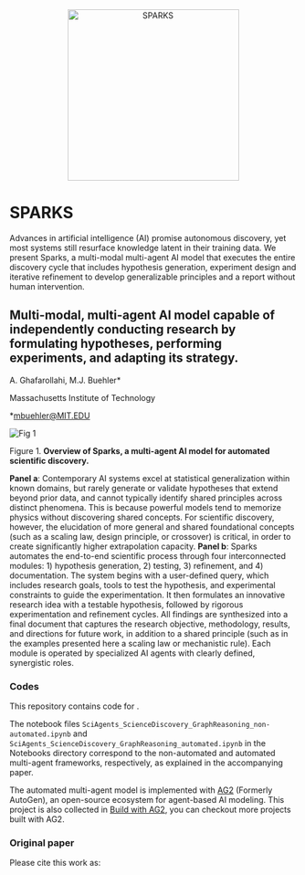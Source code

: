 <div align="center">
  <img src="https://github.com/user-attachments/assets/bdc0a774-85b8-4cbc-8d31-1ec5bf7542b2" width="300" alt="SPARKS"/>
</div>

# SPARKS

Advances in artificial intelligence (AI) promise autonomous discovery, yet most systems still resurface knowledge latent in their training data. We present Sparks, a multi-modal multi-agent AI model that executes the entire discovery cycle that includes hypothesis generation, experiment design and iterative refinement to develop generalizable principles and a report without human intervention.

## Multi-modal, multi-agent AI model capable of independently conducting research by formulating hypotheses, performing experiments, and adapting its strategy.
A. Ghafarollahi, M.J. Buehler*

Massachusetts Institute of Technology

*mbuehler@MIT.EDU



![Fig 1](https://github.com/user-attachments/assets/cfab1fe2-f8df-4d32-9c5a-dcd11b157d9a)

Figure 1. **Overview of Sparks, a multi-agent AI model for automated scientific discovery.** 

**Panel a**: Contemporary AI systems excel at statistical generalization within known domains, but rarely generate or validate hypotheses that extend beyond prior data, and cannot typically identify shared principles across distinct phenomena. This is because powerful models tend to memorize physics without discovering shared concepts. For scientific discovery, however, the elucidation of more general and shared foundational concepts (such as a scaling law, design principle, or crossover) is critical, in order to create significantly higher extrapolation capacity. **Panel b**: Sparks automates the end-to-end scientific process through four interconnected modules: 1) hypothesis generation, 2) testing, 3) refinement, and 4) documentation. The system begins with a user-defined query, which includes research goals, tools to test the hypothesis, and experimental constraints to guide the experimentation. It then formulates an innovative research idea with a testable hypothesis, followed by rigorous experimentation and refinement cycles. All findings are synthesized into a final document that captures the research objective, methodology, results, and directions for future work, in addition to a shared principle (such as in the examples presented here a scaling law or mechanistic rule). Each module is operated by specialized AI agents with clearly defined, synergistic roles.

### Codes
This repository contains code for .

The notebook files ```SciAgents_ScienceDiscovery_GraphReasoning_non-automated.ipynb``` and ```SciAgents_ScienceDiscovery_GraphReasoning_automated.ipynb``` in the Notebooks directory correspond to the non-automated and automated multi-agent frameworks, respectively, as explained in the accompanying paper.

The automated multi-agent model is implemented with [AG2](https://github.com/ag2ai/ag2?tab=readme-ov-file) (Formerly AutoGen), an open-source ecosystem for agent-based AI modeling. 
This project is also collected in [Build with AG2](https://github.com/ag2ai/build-with-ag2), you can checkout more projects built with AG2.

### Original paper

Please cite this work as:
```
```
